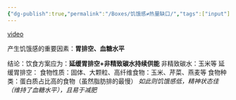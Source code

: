 ```yaml
---
{"dg-publish":true,"permalink":"/Boxes/饥饿感≠热量缺口/","tags":["input"]}
---
```


[video](jv://jump?url=[00:00:01.958]lkuohao26jv://?url=https://www.douyin.com/user/self?modal_id=7381768675000339766yu26showTab=record&time=00:00:01.958&app=jump-video-extensionrkuohao26&time=00:00:00.000&app=jump-video-pot-player)

产生饥饿感的重要因素：**胃排空、血糖水平**

结论：饮食方案应为：**延缓胃排空+非精致碳水持续供能**
	非精致碳水：玉米等
	延缓胃排空：
		食物性质：固体、大颗粒、高纤维食物：玉米、芹菜、燕麦等
		食物种类：蛋白质占比高的食物（虽然脂肪排的最慢）
	*如此则饥饿感低，精神状态佳（维持了血糖水平），且易于减肥*